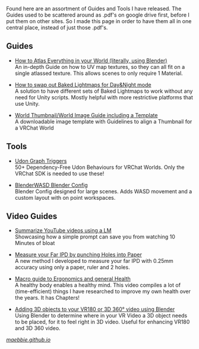 Found here are an assortment of Guides and Tools I have released. The Guides used to be scattered around as .pdf's on google drive first, before I put them on other sites. So I made this page in order to have them all in one central place, instead of just those .pdf's.

## Guides
* [How to Atlas Everything in your World (literally, using Blender)](https://maebbie.github.io/UV-Atlas-Everything-Guide-Blender)
<br>An in-depth Guide on how to UV map textures, so they can all fit on a single atlassed texture. This allows scenes to only require 1 Material.

* [How to swap out Baked Lightmaps for Day&Night mode](https://maebbie.github.io/Swap-Baked-Lightmaps-VRChat)
<br>A solution to have different sets of Baked Lightmaps to work without any need for Unity scripts. Mostly helpful with more restrictive platforms that use Unity.

* [World Thumbnail/World Image Guide including a Template](https://maebbie.github.io/World-Thumbnail-Guide-VRChat)
<br>A downloadable image template with Guidelines to align a Thumbnail for a VRChat World 

## Tools
* [Udon Graph Triggers](https://github.com/Maebbie/Udon-Graph-Triggers)
<br>50+ Dependency-Free Udon Behaviours for VRChat Worlds. Only the VRChat SDK is needed to use these! 

* [BlenderWASD Blender Config](https://github.com/Maebbie/BlenderWASD)
<br>Blender Config designed for large scenes. Adds WASD movement and a custom layout with on point workspaces.

## Video Guides

* [Summarize YouTube videos using a LM](https://www.youtube.com/watch?v=AgCSZ1ScQcE&list=PLHPl0SFKkUjMAMK71FGjMcuWVKdD2UlNp)
<br> Showcasing how a simple prompt can save you from watching 10 Minutes of bloat

* [Measure your Far IPD by punching Holes into Paper](https://www.youtube.com/watch?v=F5CKUl9bU4M&list=PLHPl0SFKkUjMAMK71FGjMcuWVKdD2UlNp)
<br> A new method I developed to measure your far IPD with 0.25mm accuracy using only a paper, ruler and 2 holes.

*  [Macro guide to Ergonomics and general Health](https://www.youtube.com/watch?v=JTjh759eYis&list=PLHPl0SFKkUjMAMK71FGjMcuWVKdD2UlNp)
<br> A healthy body enables a healthy mind. This video compiles a lot of (time-efficient) things I have researched to improve my own health over the years. It has Chapters!

* [Adding 3D objects to your VR180 or 3D 360° video using Blender](https://www.youtube.com/watch?v=pcYm1isKWfk&list=PLHPl0SFKkUjMAMK71FGjMcuWVKdD2UlNp)
<br> Using Blender to determine where in your VR Video a 3D object needs to be placed, for it to feel right in 3D video. Useful for enhancing VR180 and 3D 360 video.


*[maebbie.github.io](https://maebbie.github.io)*

